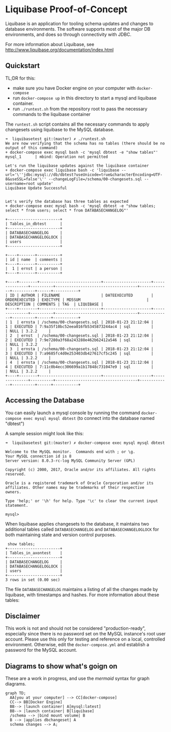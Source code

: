 # Liquibase Proof-of-Concept

Liquibase is an application for tooling schema updates and changes to database environments.  The software supports most of the major DB environments, and does so through connectivity with JDBC.

For more information about Liquibase, see http://www.liquibase.org/documentation/index.html

## Quickstart

TL;DR for this:  
* make sure you have Docker engine on your computer with `docker-compose`
* run `docker-compose up` in this directory to start a mysql and liquibase container.
* run `./runtest.sh` from the repository root to pass the necessary commands to the liquibase container

The `runtest.sh` script contains all the necessary commands to apply changesets using liquibase to the MySQL database. 

```
➜  liquibasetest git:(master) ✗ ./runtest.sh
We are now verifying that the schema has no tables (there should be no output of this command)
+ docker-compose exec mysql bash -c 'mysql dbtest -e "show tables"'
mysql_1      | mbind: Operation not permitted

Let's run the liquibase updates against the liquibase container
+ docker-compose exec liquibase bash -c 'liquibase --url='\''jdbc:mysql://db/dbtest?useUnicode=true&characterEncoding=UTF-8&useSSL=false'\'' --changeLogFile=/schema/00-changesets.sql --username=root update'
Liquibase Update Successful


Let's verify the database has three tables as expected
+ docker-compose exec mysql bash -c 'mysql dbtest -e "show tables; select * from users; select * from DATABASECHANGELOG"'

+-----------------------+
| Tables_in_dbtest      |
+-----------------------+
| DATABASECHANGELOG     |
| DATABASECHANGELOGLOCK |
| users                 |
+-----------------------+

+----+-------+----------+
| id | name  | comments |
+----+-------+----------+
|  1 | ernst | a person |
+----+-------+----------+

+----+--------+---------------------------+---------------------+---------------+----------+------------------------------------+-------------+----------+------+-----------+
| ID | AUTHOR | FILENAME                  | DATEEXECUTED        | ORDEREXECUTED | EXECTYPE | MD5SUM                             | DESCRIPTION | COMMENTS | TAG  | LIQUIBASE |
+----+--------+---------------------------+---------------------+---------------+----------+------------------------------------+-------------+----------+------+-----------+
| 1  | ernsta | /schema/00-changesets.sql | 2018-01-23 21:12:04 |             1 | EXECUTED | 7:9a35f10bc52eea016fb5345873244ac4 | sql         |          | NULL | 3.2.2     |
| 2  | ernst  | /schema/00-changesets.sql | 2018-01-23 21:12:04 |             2 | EXECUTED | 7:9e7280a3f68a243288e462b62412a546 | sql         |          | NULL | 3.2.2     |
| 3  | ernsta | /schema/00-changesets.sql | 2018-01-23 21:12:04 |             3 | EXECUTED | 7:a9685fc4d0e253403db427617cf5c245 | sql         |          | NULL | 3.2.2     |
| 4  | ernsta | /schema/00-changesets.sql | 2018-01-23 21:12:04 |             4 | EXECUTED | 7:11c0b4ecc306699a1b17848c731047e9 | sql         |          | NULL | 3.2.2     |
+----+--------+---------------------------+---------------------+---------------+----------+------------------------------------+-------------+----------+------+-----------+
```

## Accessing the Database

You can easily launch a mysql console by running the command `docker-compose exec mysql mysql dbtest` (to connect into the database named "dbtest")

A sample session might look like this:
```
➜  liquibasetest git:(master) ✗ docker-compose exec mysql mysql dbtest

Welcome to the MySQL monitor.  Commands end with ; or \g.
Your MySQL connection id is 8
Server version: 8.0.3-rc-log MySQL Community Server (GPL)

Copyright (c) 2000, 2017, Oracle and/or its affiliates. All rights reserved.

Oracle is a registered trademark of Oracle Corporation and/or its
affiliates. Other names may be trademarks of their respective
owners.

Type 'help;' or '\h' for help. Type '\c' to clear the current input statement.

mysql>

```

When liquibase applies changesets to the database, it maintains two additional tables called `DATABASECHANGELOG` and `DATABASECHANGELOGLOCK` for both maintaining state and version control purposes.

```
 show tables;
+-----------------------+
| Tables_in_axontest    |
+-----------------------+
| DATABASECHANGELOG     |
| DATABASECHANGELOGLOCK |
| users                 |
+-----------------------+
3 rows in set (0.00 sec)
```
The file `DATABASECHANGELOG` maintains a listing of all the changes made by liquibase, with timestamps and hashes.  For more information about these tables: 


## Disclaimer
This work is not and should not be considered "production-ready", especially since there is no password set on the MySQL instance's root user account.  Please use this only for testing and reference on a local, controlled environment.  Otherwise, edit the `docker-compose.yml` and establish a password for the MySQL account.


## Diagrams to show what's goign on
These are a work in progress, and use the *mermaid* syntax for graph diagrams.

```mermaid
graph TD;
  AA[you at your computer] --> CC[docker-compose]
  CC--> BB[Docker Engine]
  BB--> |launch container| A[mysql:latest]
  BB--> |launch container| B[liquibase]
  /schema --> |bind mount volume| B
  B --> |applies dbchangeset| A
  schema changes --> A;
```